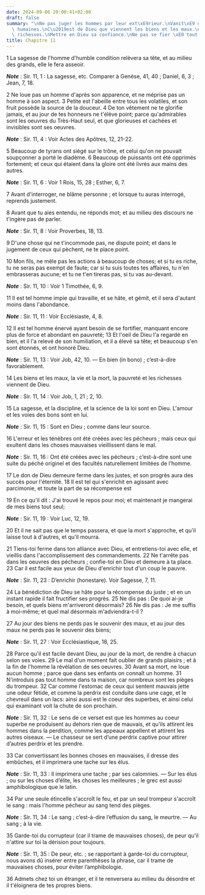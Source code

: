 ```yaml
---
date: 2024-09-06 20:00:41+02:00
draft: false
summary: "\nNe pas juger les hommes par leur ext\xE9rieur.\nVanit\xE9 des grandeurs\
  \ humaines.\nC\u2019est de Dieu que viennent les biens et les maux.\nVanit\xE9 des\
  \ richesses.\nMettre en Dieu sa confiance.\nNe pas se fier \xE0 tout le monde.\n"
title: Chapitre 11
---
```





1 La sagesse de l'homme d'humble condition relèvera sa tête, et au milieu des grands, elle le fera asseoir.

***Note*** :  Sir. 11, 1 : La sagesse, etc. Comparer à Genèse, 41, 40 ; Daniel, 6, 3 ; Jean, 7, 18.


2 Ne loue pas un homme d'après son apparence, et ne méprise pas un homme à son aspect. 3 Petite est l'abeille entre tous les volatiles, et son fruit possède la source de la douceur. 4 De ton vêtement ne te glorifie jamais, et au jour de tes honneurs ne t'élève point; parce qu'admirables sont les oeuvres du Très-Haut seul, et que glorieuses et cachées et invisibles sont ses oeuvres.

***Note*** :  Sir. 11, 4 : Voir Actes des Apôtres, 12, 21-22.


5 Beaucoup de tyrans ont siégé sur le trône, et celui qu'on ne pouvait soupçonner a porté le diadème. 6 Beaucoup de puissants ont été opprimés fortement; et ceux qui étaient dans la gloire ont été livrés aux mains des autres.

***Note*** :  Sir. 11, 6 : Voir 1 Rois, 15, 28 ; Esther, 6, 7.


7 Avant d'interroger, ne blâme personne ; et lorsque tu auras interrogé, reprends justement.


8 Avant que tu aies entendu, ne réponds mot; et au milieu des discours ne t'ingère pas de parler.

***Note*** :  Sir. 11, 8 : Voir Proverbes, 18, 13.

9 D'une chose qui ne t'incommode pas, ne dispute point; et dans le jugement de ceux qui pèchent, ne te place point.


10 Mon fils, ne mêle pas les actions à beaucoup de choses; et si tu es riche, tu ne seras pas exempt de faute; car si tu suis toutes tes affaires, tu n'en embrasseras aucune; et tu ne t'en tireras pas, si tu vas au-devant.

***Note*** :  Sir. 11, 10 : Voir 1 Timothée, 6, 9.


11 Il est tel homme impie qui travaille, et se hâte, et gémit, et il sera d'autant moins dans l'abondance.

***Note*** :  Sir. 11, 11 : Voir Ecclésiaste, 4, 8.

12 Il est tel homme énervé ayant besoin de se fortifier, manquant encore plus de force et abondant en pauvreté; 13 Et l'oeil de Dieu l'a regardé en bien, et il l'a relevé de son humiliation, et il a élevé sa tête; et beaucoup s'en sont étonnés, et ont honoré Dieu.

***Note*** :  Sir. 11, 13 : Voir Job, 42, 10. ― En bien (in bono) ; c’est-à-dire favorablement.


14 Les biens et les maux, la vie et la mort, la pauvreté et les richesses viennent de Dieu.

***Note*** :  Sir. 11, 14 : Voir Job, 1, 21 ; 2, 10.

15 La sagesse, et la discipline, et la science de la loi sont en Dieu. L'amour et les voies des bons sont en lui.

***Note*** :  Sir. 11, 15 : Sont en Dieu ; comme dans leur source.


16 L'erreur et les ténèbres ont été créées avec les pécheurs ; mais ceux qui exultent dans les choses mauvaises vieillissent dans le mal.

***Note*** :  Sir. 11, 16 : Ont été créées avec les pécheurs ; c’est-à-dire sont une suite du péché originel et des facultés naturellement limitées de l’homme.

17 Le don de Dieu demeure ferme dans les justes, et son progrès aura des succès pour l'éternité. 18 Il est tel qui s'enrichit en agissant avec parcimonie, et toute la part de sa récompense est


19 En ce qu'il dit : J'ai trouvé le repos pour moi; et maintenant je mangerai de mes biens tout seul;

***Note*** :  Sir. 11, 19 : Voir Luc, 12, 19.

20 Et il ne sait pas que le temps passera, et que la mort s'approche, et qu'il laisse tout à d'autres, et qu'il mourra.


21 Tiens-toi ferme dans ton alliance avec Dieu, et entretiens-toi avec elle, et vieillis dans l'accomplissement des commandements. 22 Ne t'arrête pas dans les oeuvres des pécheurs ; confie-toi en Dieu et demeure à ta place. 23 Car il est facile aux yeux de Dieu d'enrichir tout d'un coup le pauvre.

***Note*** :  Sir. 11, 23 : D’enrichir (honestare). Voir Sagesse, 7, 11.


24 La bénédiction de Dieu se hâte pour la récompense du juste ; et en un instant rapide il fait fructifier ses progrès. 25 Ne dis pas : De quoi ai-je besoin, et quels biens m'arriveront désormais? 26 Ne dis pas : Je me suffis à moi-même; et quel mal désormais m'adviendra-t-il ?


27 Au jour des biens ne perds pas le souvenir des maux, et au jour des maux ne perds pas le souvenir des biens;

***Note*** :  Sir. 11, 27 : Voir Ecclésiastique, 18, 25.

28 Parce qu'il est facile devant Dieu, au jour de la mort, de rendre à chacun selon ses voies. 29 Le mal d'un moment fait oublier de grands plaisirs ; et à la fin de l'homme la révélation de ses oeuvres. 30 Avant sa mort, ne loue aucun homme ; parce que dans ses enfants on connaît un homme. 31 N'introduis pas tout homme dans ta maison, car nombreux sont les pièges du trompeur. 32 Car comme l'estomac de ceux qui sentent mauvais jette une odeur fétide, et comme la perdrix est conduite dans une cage, et le chevreuil dans un lacs: ainsi aussi est le coeur des superbes, et ainsi celui qui examinant voit la chute de son prochain.

***Note*** :  Sir. 11, 32 : Le sens de ce verset est que les hommes au coeur superbe ne produisent au dehors rien que de mauvais, et qu’ils attirent les hommes dans la perdition, comme les appeaux appellent et attirent les autres oiseaux. ― Le chasseur se sert d’une perdrix captive pour attirer d’autres perdrix et les prendre.

33 Car convertissant les bonnes choses en mauvaises, il dresse des embûches, et il imprimera une tache sur les élus.

***Note*** :  Sir. 11, 33 : Il imprimera une tache ; par ses calomnies. ― Sur les élus ; ou sur les choses d’élite, les choses les meilleures ; le grec est aussi amphibologique que le latin.

34 Par une seule étincelle s'accroît le feu, et par un seul trompeur s'accroît le sang : mais l'homme pécheur au sang tend des pièges.

***Note*** :  Sir. 11, 34 : Le sang ; c’est-à-dire l’effusion du sang, le meurtre. ― Au sang ; à la vie.

35 Garde-toi du corrupteur (car il trame de mauvaises choses), de peur qu'il n'attire sur toi la dérision pour toujours.

***Note*** :  Sir. 11, 35 : De peur, etc. ; se rapportant à garde-toi du corrupteur, nous avons dû insérer entre parenthèses la phrase, car il trame de mauvaises choses, pour éviter l’amphibologie.

36 Admets chez toi un étranger, et il te renversera au milieu du désordre et il t'éloignera de tes propres biens.

